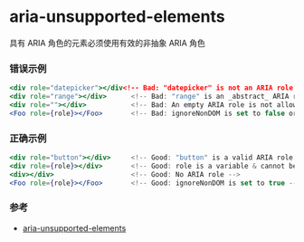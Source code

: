 # aria-unsupported-elements

具有 ARIA 角色的元素必须使用有效的非抽象 ARIA 角色

### 错误示例

```jsx
<div role="datepicker"></div<!-- Bad: "datepicker" is not an ARIA role -->
<div role="range"></div>      <!-- Bad: "range" is an _abstract_ ARIA role -->
<div role=""></div>           <!-- Bad: An empty ARIA role is not allowed -->
<Foo role={role}></Foo>       <!-- Bad: ignoreNonDOM is set to false or not set -->
```

### 正确示例

```jsx
<div role="button"></div>     <!-- Good: "button" is a valid ARIA role -->
<div role={role}></div>       <!-- Good: role is a variable & cannot be determined until runtime. -->
<div></div>                   <!-- Good: No ARIA role -->
<Foo role={role}></Foo>       <!-- Good: ignoreNonDOM is set to true -->
```

### 参考

- [aria-unsupported-elements](https://github.com/jsx-eslint/eslint-plugin-react/blob/c42b624d0fb9ad647583a775ab9751091eec066f/docs/rules/aria-unsupported-elements)
